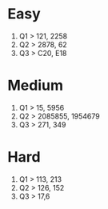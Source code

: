 # Easy
1. Q1 > 121, 2258
2. Q2 > 2878, 62
3. Q3 > C20, E18

# Medium
1. Q1 > 15, 5956
2. Q2 > 2085855, 1954679
3. Q3 > 271, 349

# Hard
1. Q1 > 113, 213
2. Q2 > 126, 152
3. Q3 > 17,6
